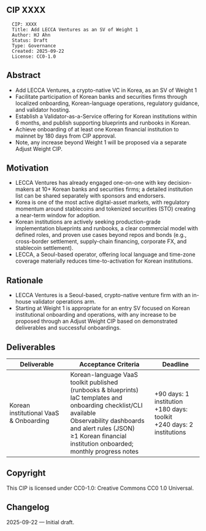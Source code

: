 ## CIP XXXX

```
  CIP: XXXX
  Title: Add LECCA Ventures as an SV of Weight 1  
  Author: HJ Ahn
  Status: Draft  
  Type: Governance  
  Created: 2025-09-22
  License: CC0-1.0
```

## Abstract

* Add LECCA Ventures, a crypto-native VC in Korea, as an SV of Weight 1
* Facilitate participation of Korean banks and securities firms through localized onboarding, Korean-language operations, regulatory guidance, and validator hosting.
* Establish a Validator-as-a-Service offering for Korean institutions within 6 months, and publish supporting blueprints and runbooks in Korean.
* Achieve onboarding of at least one Korean financial institution to mainnet by 180 days from CIP approval.
* Note, any increase beyond Weight 1 will be proposed via a separate Adjust Weight CIP.

## Motivation

* LECCA Ventures has already engaged one-on-one with key decision-makers at 10+ Korean banks and securities firms; a detailed institution list can be shared separately with sponsors and endorsers.
* Korea is one of the most active digital-asset markets, with regulatory momentum around stablecoins and tokenized securities (STO) creating a near-term window for adoption.
* Korean institutions are actively seeking production-grade implementation blueprints and runbooks, a clear commercial model with defined roles, and proven use cases beyond repos and bonds (e.g., cross-border settlement, supply-chain financing, corporate FX, and stablecoin settlement).
* LECCA, a Seoul-based operator, offering local language and time-zone coverage materially reduces time-to-activation for Korean institutions.

## Rationale

* LECCA Ventures is a Seoul-based, crypto-native venture firm with an in-house validator operations arm.
* Starting at Weight 1 is appropriate for an entry SV focused on Korean institutional onboarding and operations, with any increase to be proposed through an Adjust Weight CIP based on demonstrated deliverables and successful onboardings.

## Deliverables

| Deliverable | Acceptance Criteria | Deadline |
|---|---|---|
| Korean institutional VaaS & Onboarding | Korean-language VaaS toolkit published (runbooks & blueprints)<br>IaC templates and onboarding checklist/CLI available<br>Observability dashboards and alert rules (JSON)<br>≥1 Korean financial institution onboarded; monthly progress notes | +90 days: 1 institution<br>+180 days: toolkit <br>+240 days: 2 institutions|

## Copyright

This CIP is licensed under CC0-1.0: Creative Commons CC0 1.0 Universal.

## Changelog

2025-09-22 — Initial draft.
